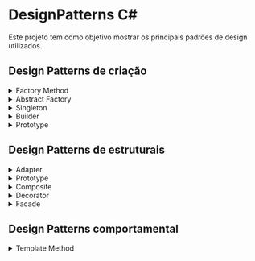 ﻿# DesignPatterns C#
Este projeto tem como objetivo mostrar os principais padrões de design utilizados.
## Design Patterns de criação
<details>
<summary>Factory Method</summary>
O Factory Method é design pattern do tipo criacional, que busca solucionar o problema de criação de objetos.
</details>

<details>
<summary>Abstract Factory</summary>
É um padrão de projeto do tipo criacional com o escopo na criação de objetos. Agrupa fábricas de objetos (várias factories) que estão relacionadas entre si. O Abstract Factory não possui a necessidade de especificar classes concretas, pois essa função está encapsulada nas Factories.
</details>

<details>
<summary>Singleton</summary>
O Singleton é um padrão de projeto do tipo criacional, que visa criar um objeto (uma instância de uma classe), e fornece um ponto global de acesso e essa instância e não permitindo que o mesmo objeto seja instanciado novamente (instância única).
</details>

<details>
<summary>Builder</summary>
O Builder é um padrão de projeto do tipo criacional, que possibilita separar a construção de partes de um objeto complexo de sua representação. Este padrão permite produzir diferentes tipos e representações de um objeto utilizando o mesmo código de construção.
</details>

<details>
<summary>Prototype</summary>
O padrão de projeto do tipo prototype é do tipo criacional e tem como escopo gerar cópias de um objeto já existente a partir de um modelo original ou protótipo, ele é capaz de clonar a si mesmo.
Efetivamente, cada objeto é, ele prórprio, uma fábrica especializada em construir objetos iguais a si mesmo. 
</details>

## Design Patterns de estruturais
<details>
<summary>Adapter</summary>
É um padrão de projeto do tipo estrutural com o objetivo de adaptar interfaces distintas para atuarem em conjunto e gerando o resultado esperado.
  Ele ajuda a definir limites entre as camadas de uma aplicação de sacoplando códigos de terceiros, como frameworks e libs, e é utilizado também para adaptar código legado, o que diminui a depêndencia de tericeiros ou legado.
</details>

<details>
<summary>Prototype</summary>
É um padrão de projeto do tipo estrutural que possibilita a divisão de uma classe grande ou um conjunto de classes ligadas em dois grupos: Abstração e Implementação. Isso permite que os dois grupos sejam desenvolvidos de forma independente e o código cliente possa acessar apenas a parte de Abstração sem se preocupar com a parte de Implementação.
</details>

<details>
<summary>Composite</summary>
O Composite é um padrão de projeto do tipo estrutural que compoe objetos em uma estrutura de árvore de forma hierárquica, esse modelo permite que os elementos contidos em um objeto composto possam ser tratados como um objeto único.
</details>

<details>
<summary>Decorator</summary>
É um padrão de projeto do tipo estrutural que permite incorporar e/ou alterar comportamentos de forma dinâmica em um objeto. É uma alternativa flexível ao uso de herança que estende comportamentos a um objeto em tempo de execução ao invés de usar uma subclasse inteira.
</details>

<details>
<summary>Facade</summary>
O Padrão de projeto Facade (Fachada) do tipo estrutural que fornece uma interface simplificada para um código muito complexo. O Facade esconde a complexidade de um sistema maior e entrega uma interface mais simples de ser utilizada.
  Tem o objetivo de disponibilizar uma interface unificada, mas isso pode gerar um problema, uma classe "Faz tudo", para solucionar isso o Facade pode ser dividido em sub-facades gerenciados por um único Facade, dependendo da complexidade do sistema. Ele também exime quem vai utilizar o sistema de ter que entender toda a complexidade do mesmo.
</details>

## Design Patterns comportamental
<details>
<summary>Template Method</summary>
É um padrão de projeto do tipo comportamental, tem o objetivo de fornecer uma classe abstrata com um arcabouço  de um algoritimo, com partes de códigos fixos que terão a mesma execução para as subclasses e partes de códigos que variam que serão implementados pelas subclasses variando conforme a necessidade das mesmas. 
</details>
